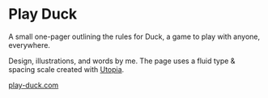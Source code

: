 # Play Duck

A small one-pager outlining the rules for Duck, a game to play with anyone, everywhere.

Design, illustrations, and words by me. The page uses a fluid type & spacing scale created with [Utopia](https://utopia.fyi).
 
[play-duck.com](https://play-duck.com)
